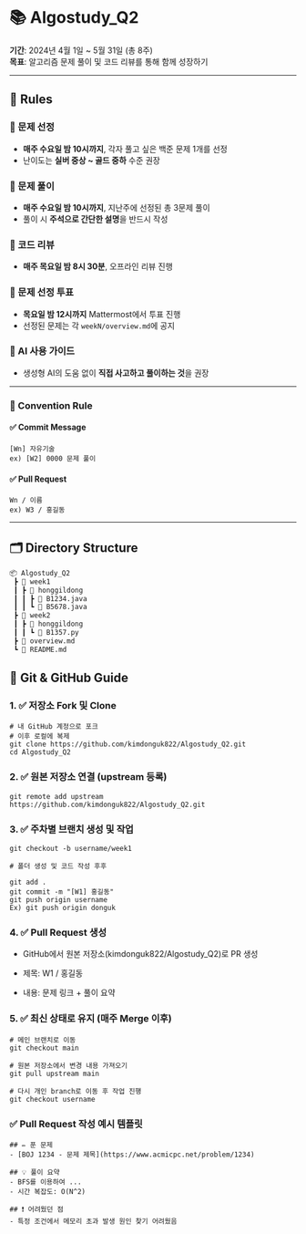 # 📚 Algostudy_Q2

**기간**: 2024년 4월 1일 ~ 5월 31일 (총 8주)  
**목표**: 알고리즘 문제 풀이 및 코드 리뷰를 통해 함께 성장하기

---

## 📌 Rules

### 🔹 문제 선정
- **매주 수요일 밤 10시까지**, 각자 풀고 싶은 백준 문제 1개를 선정
- 난이도는 **실버 중상 ~ 골드 중하** 수준 권장

### 🔹 문제 풀이
- **매주 수요일 밤 10시까지**, 지난주에 선정된 총 3문제 풀이
- 풀이 시 **주석으로 간단한 설명**을 반드시 작성

### 🔹 코드 리뷰
- **매주 목요일 밤 8시 30분**, 오프라인 리뷰 진행

### 🔹 문제 선정 투표
- **목요일 밤 12시까지** Mattermost에서 투표 진행
- 선정된 문제는 각 `weekN/overview.md`에 공지

### 🔹 AI 사용 가이드
- 생성형 AI의 도움 없이 **직접 사고하고 풀이하는 것**을 권장

---

### 🔹 Convention Rule

#### ✅ Commit Message
```
[Wn] 자유기술  
ex) [W2] 0000 문제 풀이  
```

#### ✅ Pull Request
```
Wn / 이름  
ex) W3 / 홍길동  
```

---

## 🗂️ Directory Structure

```bash
📦 Algostudy_Q2
 ┣ 📂 week1
 ┃ ┣ 📂 honggildong
 ┃ ┃ ┣ 📄 B1234.java
 ┃ ┃ ┗ 📄 B5678.java
 ┣ 📂 week2
 ┃ ┣ 📂 honggildong
 ┃ ┃ ┗ 📄 B1357.py
 ┣ 📄 overview.md
 ┗ 📄 README.md
 ```

## 🧭 Git & GitHub Guide

### 1. ✅ 저장소 Fork 및 Clone
```
# 내 GitHub 계정으로 포크
# 이후 로컬에 복제
git clone https://github.com/kimdonguk822/Algostudy_Q2.git
cd Algostudy_Q2
```

### 2. ✅ 원본 저장소 연결 (upstream 등록)
```
git remote add upstream https://github.com/kimdonguk822/Algostudy_Q2.git
```

### 3. ✅ 주차별 브랜치 생성 및 작업
```
git checkout -b username/week1

# 폴더 생성 및 코드 작성 후후

git add .
git commit -m "[W1] 홍길동"
git push origin username
Ex) git push origin donguk
```

### 4. ✅ Pull Request 생성

- GitHub에서 원본 저장소(kimdonguk822/Algostudy_Q2)로 PR 생성

- 제목: W1 / 홍길동

- 내용: 문제 링크 + 풀이 요약


### 5. ✅ 최신 상태로 유지 (매주 Merge 이후)
```
# 메인 브랜치로 이동
git checkout main

# 원본 저장소에서 변경 내용 가져오기
git pull upstream main

# 다시 개인 branch로 이동 후 작업 진행
git checkout username
```

### ✅ Pull Request 작성 예시 템플릿
```
## ✏️ 푼 문제
- [BOJ 1234 - 문제 제목](https://www.acmicpc.net/problem/1234)

## 💡 풀이 요약
- BFS를 이용하여 ...
- 시간 복잡도: O(N^2)

## ❗ 어려웠던 점
- 특정 조건에서 메모리 초과 발생 원인 찾기 어려웠음
```

